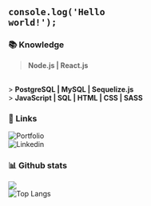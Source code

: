 ## <code>console.log('Hello world!');</code>

### 📚 Knowledge

> <b>Node.js | React.js</b>
<br/>
> <b>PostgreSQL | MySQL | Sequelize.js</b>
<br/>
> <b>JavaScript | SQL | HTML | CSS | SASS</b>

### 🔗 Links

![Portfolio](https://phbrg.vercel.app)
<br/>
![Linkedin](https://www.linkedin.com/in/pedro-henrique-b-bergamin/)

### 📊 Github stats

![](https://komarev.com/ghpvc/?username=phbrg)
<br/>
![Top Langs](https://github-readme-stats.vercel.app/api/top-langs/?username=phbrg&layout=compact&theme=dark&hide_border=true&include_all_commits=true&count_private=true&text_color=fff&icon_color=fff&title_color=fff&bg_color=0d1117&show_icons=true")